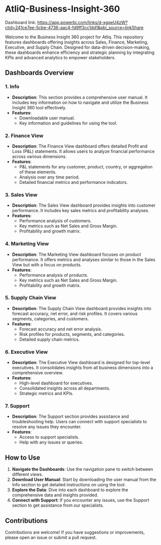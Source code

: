 # AtliQ-Business-Insight-360

Dashboard link: https://app.powerbi.com/links/d-xgqeU4zW?ctid=241ce7ee-5cbe-4736-aac4-fd9ff3cc1dd1&pbi_source=linkShare


Welcome to the Business Insight 360 project for Atliq. This repository features dashboards offering insights across Sales, Finance, Marketing, Executive, and Supply Chain. Designed for data-driven decision-making, these dashboards enhance efficiency and strategic planning by integrating KPIs and advanced analytics to empower stakeholders.

## Dashboards Overview

### 1. Info
- **Description**: This section provides a comprehensive user manual. It includes key information on how to navigate and utilize the Business Insight 360 tool effectively.
- **Features**:
  - Downloadable user manual.
  - Key information and guidelines for using the tool.

### 2. Finance View
- **Description**: The Finance View dashboard offers detailed Profit and Loss (P&L) statements. It allows users to analyze financial performance across various dimensions.
- **Features**:
  - P&L statements for any customer, product, country, or aggregation of these elements.
  - Analysis over any time period.
  - Detailed financial metrics and performance indicators.

### 3. Sales View
- **Description**: The Sales View dashboard provides insights into customer performance. It includes key sales metrics and profitability analyses.
- **Features**:
  - Performance analysis of customers.
  - Key metrics such as Net Sales and Gross Margin.
  - Profitability and growth matrix.

### 4. Marketing View
- **Description**: The Marketing View dashboard focuses on product performance. It offers metrics and analyses similar to those in the Sales View but with a focus on products.
- **Features**:
  - Performance analysis of products.
  - Key metrics such as Net Sales and Gross Margin.
  - Profitability and growth matrix.

### 5. Supply Chain View
- **Description**: The Supply Chain View dashboard provides insights into forecast accuracy, net error, and risk profiles. It covers various segments, categories, and customers.
- **Features**:
  - Forecast accuracy and net error analysis.
  - Risk profiles for products, segments, and categories.
  - Detailed supply chain metrics.

### 6. Executive View
- **Description**: The Executive View dashboard is designed for top-level executives. It consolidates insights from all business dimensions into a comprehensive overview.
- **Features**:
  - High-level dashboard for executives.
  - Consolidated insights across all departments.
  - Strategic metrics and KPIs.

### 7. Support
- **Description**: The Support section provides assistance and troubleshooting help. Users can connect with support specialists to resolve any issues they encounter.
- **Features**:
  - Access to support specialists.
  - Help with any issues or queries.

## How to Use

1. **Navigate the Dashboards**: Use the navigation pane to switch between different views.
2. **Download User Manual**: Start by downloading the user manual from the Info section to get detailed instructions on using the tool.
3. **Explore the Data**: Dive into each dashboard to explore the comprehensive data and insights provided.
4. **Connect with Support**: If you encounter any issues, use the Support section to get assistance from our specialists.

## Contributions

Contributions are welcome! If you have suggestions or improvements, please open an issue or submit a pull request.




